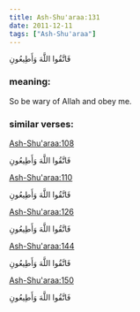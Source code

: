 ```yaml
---
title: Ash-Shu'araa:131
date: 2011-12-11
tags: ["Ash-Shu'araa"]
---
```

فَاتَّقُوا اللَّهَ وَأَطِيعُونِ
### meaning: 
So be wary of Allah and obey me.
### similar verses: 

[Ash-Shu'araa:108](/26/108)

فَاتَّقُوا اللَّهَ وَأَطِيعُونِ

[Ash-Shu'araa:110](/26/110)

فَاتَّقُوا اللَّهَ وَأَطِيعُونِ

[Ash-Shu'araa:126](/26/126)

فَاتَّقُوا اللَّهَ وَأَطِيعُونِ

[Ash-Shu'araa:144](/26/144)

فَاتَّقُوا اللَّهَ وَأَطِيعُونِ

[Ash-Shu'araa:150](/26/150)

فَاتَّقُوا اللَّهَ وَأَطِيعُونِ

